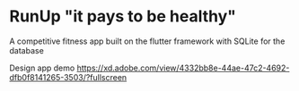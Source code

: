 # RunUp "it pays to be healthy"
A competitive fitness app built on the flutter framework with SQLite for the database


Design app demo 
https://xd.adobe.com/view/4332bb8e-44ae-47c2-4692-dfb0f8141265-3503/?fullscreen
